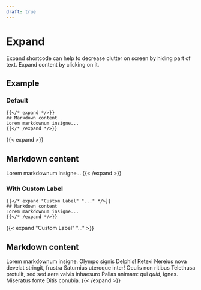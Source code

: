 ```yaml
---
draft: true
---
```


# Expand

Expand shortcode can help to decrease clutter on screen by hiding part of text. Expand content by clicking on it.

## Example
### Default

```tpl
{{</* expand */>}}
## Markdown content
Lorem markdownum insigne...
{{</* /expand */>}}
```

{{< expand >}}
## Markdown content
Lorem markdownum insigne...
{{< /expand >}}

### With Custom Label

```tpl
{{</* expand "Custom Label" "..." */>}}
## Markdown content
Lorem markdownum insigne...
{{</* /expand */>}}
```

{{< expand "Custom Label" "..." >}}
## Markdown content
Lorem markdownum insigne. Olympo signis Delphis! Retexi Nereius nova develat
stringit, frustra Saturnius uteroque inter! Oculis non ritibus Telethusa
protulit, sed sed aere valvis inhaesuro Pallas animam: qui _quid_, ignes.
Miseratus fonte Ditis conubia.
{{< /expand >}}
